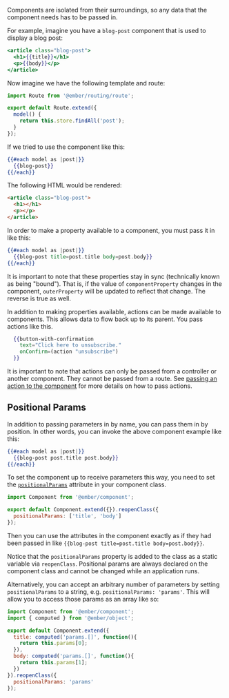 Components are isolated from their surroundings, so any data that the component
needs has to be passed in.

For example, imagine you have a `blog-post` component that is used to
display a blog post:

```handlebars {data-filename=app/templates/components/blog-post.hbs}
<article class="blog-post">
  <h1>{{title}}</h1>
  <p>{{body}}</p>
</article>
```

Now imagine we have the following template and route:

```javascript {data-filename=app/routes/index.js}
import Route from '@ember/routing/route';

export default Route.extend({
  model() {
    return this.store.findAll('post');
  }
});
```

If we tried to use the component like this:

```handlebars {data-filename=app/templates/index.hbs}
{{#each model as |post|}}
  {{blog-post}}
{{/each}}
```

The following HTML would be rendered:

```html
<article class="blog-post">
  <h1></h1>
  <p></p>
</article>
```

In order to make a property available to a component, you must pass it
in like this:

```handlebars {data-filename=app/templates/index.hbs}
{{#each model as |post|}}
  {{blog-post title=post.title body=post.body}}
{{/each}}
```

It is important to note that these properties stay in sync (technically
known as being "bound"). That is, if the value of `componentProperty`
changes in the component, `outerProperty` will be updated to reflect that
change. The reverse is true as well.

In addition to making properties available, actions can be made available
to components. This allows data to flow back up to its parent. You pass actions
like this.

```handlebars {data-filename=app/templates/index.hbs}
  {{button-with-confirmation
    text="Click here to unsubscribe."
    onConfirm=(action "unsubscribe")
  }}
```

It is important to note that actions can only be passed from a controller or another
component. They cannot be passed from a route. See [passing an action to the component](/triggering-changes-with-actions/#toc_passing-the-action-to-the-component)
for more details on how to pass actions.

## Positional Params

In addition to passing parameters in by name, you can pass them in by position.
In other words, you can invoke the above component example like this:

```handlebars {data-filename=app/templates/index.hbs}
{{#each model as |post|}}
  {{blog-post post.title post.body}}
{{/each}}
```

To set the component up to receive parameters this way, you need to
set the [`positionalParams`](https://www.emberjs.com/api/ember/release/classes/Component/properties/positionalParams?anchor=positionalParams) attribute in your component class.

```javascript {data-filename=app/components/blog-post.js}
import Component from '@ember/component';

export default Component.extend({}).reopenClass({
  positionalParams: ['title', 'body']
});
```

Then you can use the attributes in the component exactly as if they had been
passed in like `{{blog-post title=post.title body=post.body}}`.

Notice that the `positionalParams` property is added to the class as a
static variable via `reopenClass`. Positional params are always declared on
the component class and cannot be changed while an application runs.

Alternatively, you can accept an arbitrary number of parameters by
setting `positionalParams` to a string, e.g. `positionalParams: 'params'`. This
will allow you to access those params as an array like so:

```javascript {data-filename=app/components/blog-post.js}
import Component from '@ember/component';
import { computed } from '@ember/object';

export default Component.extend({
  title: computed('params.[]', function(){
    return this.params[0];
  }),
  body: computed('params.[]', function(){
    return this.params[1];
  })
}).reopenClass({
  positionalParams: 'params'
});
```
